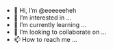 - 👋 Hi, I’m @eeeeeeheh
- 👀 I’m interested in ...
- 🌱 I’m currently learning ...
- 💞️ I’m looking to collaborate on ...
- 📫 How to reach me ...

<!---
eeeeeeheh/eeeeeeheh is a ✨ special ✨ repository because its `README.md` (this file) appears on your GitHub profile.
You can click the Preview link to take a look at your changes.
--->
